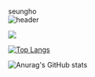 seungho  
![header](https://capsule-render.vercel.app/api?type=slice&color=gradient&height=200&section=footer&text=To%20Become%20a%20DataScientist&fontSize=70)

<a href="http://www.w3.org/2000/svg" target="_blank"><img src="https://img.shields.io/badge/Python-배경색?style=plastic&logo=appveyor&logoColor=red"/></a>


[![Top Langs](https://github-readme-stats.vercel.app/api/top-langs/?username=ryunada&layout=compact)](https://github.com/anuraghazra/github-readme-stats) 

![Anurag's GitHub stats](https://github-readme-stats.vercel.app/api?username=ryunada&show_icons=true&theme=radical)
